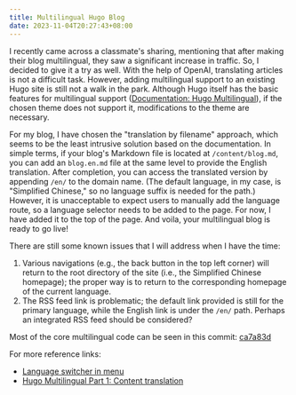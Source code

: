 ```yaml
---
title: Multilingual Hugo Blog
date: 2023-11-04T20:27:43+08:00 
---
```


I recently came across a classmate's sharing, mentioning that after making their blog multilingual, they saw a significant increase in traffic. So, I decided to give it a try as well. With the help of OpenAI, translating articles is not a difficult task. However, adding multilingual support to an existing Hugo site is still not a walk in the park. Although Hugo itself has the basic features for multilingual support ([Documentation: Hugo Multilingual](https://gohugo.io/content-management/multilingual/)), if the chosen theme does not support it, modifications to the theme are necessary.

For my blog, I have chosen the "translation by filename" approach, which seems to be the least intrusive solution based on the documentation. In simple terms, if your blog's Markdown file is located at `/content/blog.md`, you can add an `blog.en.md` file at the same level to provide the English translation. After completion, you can access the translated version by appending `/en/` to the domain name. (The default language, in my case, is "Simplified Chinese," so no language suffix is needed for the path.) However, it is unacceptable to expect users to manually add the language route, so a language selector needs to be added to the page. For now, I have added it to the top of the page. And voila, your multilingual blog is ready to go live!

There are still some known issues that I will address when I have the time:
1. Various navigations (e.g., the back button in the top left corner) will return to the root directory of the site (i.e., the Simplified Chinese homepage); the proper way is to return to the corresponding homepage of the current language.
2. The RSS feed link is problematic; the default link provided is still for the primary language, while the English link is under the `/en/` path. Perhaps an integrated RSS feed should be considered?

Most of the core multilingual code can be seen in this commit: [ca7a83d](https://github.com/jerrylususu/jerrylususu.github.io/pull/27/commits/ca7a83d6750f1f3d940a92b95b2179f793d26dd4)

For more reference links:
- [Language switcher in menu](https://discourse.gohugo.io/t/language-switcher-in-menu/11570)
- [Hugo Multilingual Part 1: Content translation](https://www.regisphilibert.com/blog/2018/08/hugo-multilingual-part-1-managing-content-translation/)